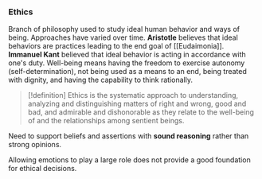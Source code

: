 ### Ethics
Branch of philosophy used to study ideal human behavior and ways of being. 
Approaches have varied over time. 
**Aristotle** believes that ideal behaviors are practices leading to the end goal of [[Eudaimonia]]. 
**Immanuel Kant** believed that ideal behavior is acting in accordance with one's duty. 
	Well-being means having the freedom to exercise autonomy (self-determination), not being used as a means to an end, being treated with dignity, and having the capability to think rationally. 

>[!definition]
Ethics is the systematic approach to understanding, analyzing and distinguishing matters of right and wrong, good and bad, and admirable and dishonorable as they relate to the well-being of and the relationships among sentient beings. 

Need to support beliefs and assertions with **sound reasoning** rather than strong opinions. 

Allowing emotions to play a large role does not provide a good foundation for ethical decisions. 